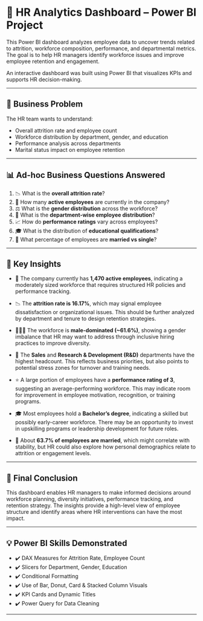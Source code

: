 # 👥 HR Analytics Dashboard – Power BI Project

This Power BI dashboard analyzes employee data to uncover trends related to attrition, workforce composition, performance, and departmental metrics. The goal is to help HR managers identify workforce issues and improve employee retention and engagement.

An interactive dashboard was built using Power BI that visualizes KPIs and supports HR decision-making.

---

## 🧠 Business Problem

The HR team wants to understand:
- Overall attrition rate and employee count
- Workforce distribution by department, gender, and education
- Performance analysis across departments
- Marital status impact on employee retention

---

## 📊 Ad-hoc Business Questions Answered

1. 📉 What is the **overall attrition rate**?  
2. 👥 How many **active employees** are currently in the company?  
3. ⚖️ What is the **gender distribution** across the workforce?  
4. 🧾 What is the **department-wise employee distribution**?  
5. 📈 How do **performance ratings** vary across employees?  
6. 🎓 What is the distribution of **educational qualifications**?  
7. 💍 What percentage of employees are **married vs single**?  

---

## 📌 Key Insights

- 👥 The company currently has **1,470 active employees**, indicating a moderately sized workforce that requires structured HR policies and performance tracking.
- 📉 The **attrition rate is 16.17%**, which may signal employee dissatisfaction or organizational issues. This should be further analyzed by department and tenure to design retention strategies.
- 🧑‍🤝‍🧑 The workforce is **male-dominated (~61.6%)**, showing a gender imbalance that HR may want to address through inclusive hiring practices to improve diversity.
- 🏢 The **Sales** and **Research & Development (R&D)** departments have the highest headcount. This reflects business priorities, but also points to potential stress zones for turnover and training needs.
- ⭐ A large portion of employees have a **performance rating of 3**, suggesting an average-performing workforce. This may indicate room for improvement in employee motivation, recognition, or training programs.
- 🎓 Most employees hold a **Bachelor’s degree**, indicating a skilled but possibly early-career workforce. There may be an opportunity to invest in upskilling programs or leadership development for future roles.

- 💍 About **63.7% of employees are married**, which might correlate with stability, but HR could also explore how personal demographics relate to attrition or engagement levels.

---

## 🧾 Final Conclusion

This dashboard enables HR managers to make informed decisions around workforce planning, diversity initiatives, performance tracking, and retention strategy. The insights provide a high-level view of employee structure and identify areas where HR interventions can have the most impact.

---


## 💡 Power BI Skills Demonstrated

- ✔️ DAX Measures for Attrition Rate, Employee Count  
- ✔️ Slicers for Department, Gender, Education  
- ✔️ Conditional Formatting  
- ✔️ Use of Bar, Donut, Card & Stacked Column Visuals  
- ✔️ KPI Cards and Dynamic Titles  
- ✔️ Power Query for Data Cleaning

---



